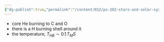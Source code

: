```yaml
---
{"dg-publish":true,"permalink":"/content/012/px-282-stars-and-solar-system/term-1-stars/e-stellar-evolution/px-282-e5d-horizontal-branch/","noteIcon":"1","created":"2024-11-26T10:16:03.363+00:00","updated":"2024-11-26T10:20:39.115+00:00"}
---
```


- core He burning to C and O
- there is a H burning shell around it
- the temperature, $T_{HB} \sim 0.1\,T_MS$

